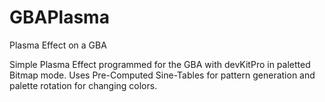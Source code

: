 # GBAPlasma
Plasma Effect on a GBA

Simple Plasma Effect programmed for the GBA with devKitPro in paletted Bitmap mode. Uses Pre-Computed Sine-Tables for pattern generation and palette rotation for changing colors.
